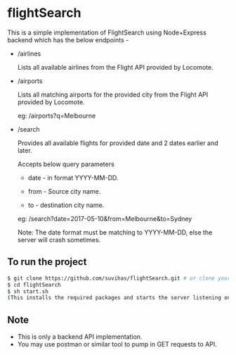 # flightSearch

This is a simple implementation of FlightSearch using Node+Express backend which has the below endpoints -  

- /airlines
  
  Lists all available airlines from the Flight API provided by Locomote.
- /airports
  
  Lists all matching airports for the provided city from the Flight API provided by Locomote.

  eg: /airports?q=Melbourne

- /search
  
  Provides all available flights for provided date and 2 dates earlier and later.

  Accepts below query parameters
  
  - date - in format YYYY-MM-DD.
  
  - from - Source city name.
  
  - to - destination city name.

  eg: /search?date=2017-05-10&from=Melbourne&to=Sydney

  Note: The date format must be matching to YYYY-MM-DD, else the server will crash sometimes.

## To run the project

```sh
$ git clone https://github.com/suvihas/flightSearch.git # or clone your own fork
$ cd flightSearch
$ sh start.sh
(This installs the required packages and starts the server listening on port 3000)

```
## Note
- This is only a backend API implementation. 
- You may use postman or similar tool to pump in GET requests to API.

